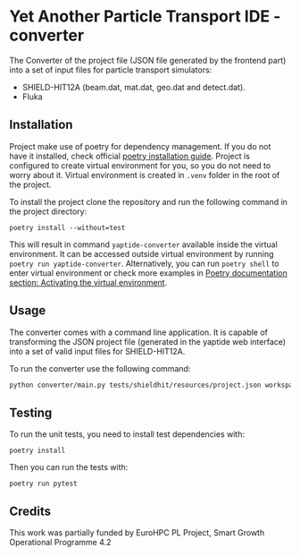 # Yet Another Particle Transport IDE - converter

The Converter of the project file (JSON file generated by the frontend part) into a set of input files for particle transport simulators:

- SHIELD-HIT12A (beam.dat, mat.dat, geo.dat and detect.dat).
- Fluka

## Installation

Project make use of poetry for dependency management. If you do not have it installed, check official [poetry installation guide](https://python-poetry.org/docs/).
Project is configured to create virtual environment for you, so you do not need to worry about it.
Virtual environment is created in `.venv` folder in the root of the project.

To install the project clone the repository and run the following command in the project directory:

```shell
poetry install --without=test
```

This will result in command `yaptide-converter` available inside the virtual environment.
It can be accessed outside virtual environment by running `poetry run yaptide-converter`.
Alternatively, you can run `poetry shell` to enter virtual environment or check more examples in [Poetry documentation section: Activating the virtual environment](https://python-poetry.org/docs/basic-usage#activating-the-virtual-environment).

## Usage

The converter comes with a command line application.
It is capable of transforming the JSON project file (generated in the yaptide web interface) into a set of valid input files for SHIELD-HIT12A.

To run the converter use the following command:

```bash
python converter/main.py tests/shieldhit/resources/project.json workspace
```

## Testing

To run the unit tests, you need to install test dependencies with:

```shell
poetry install
```

Then you can run the tests with:

```shell
poetry run pytest
```

## Credits

This work was partially funded by EuroHPC PL Project, Smart Growth Operational Programme 4.2
